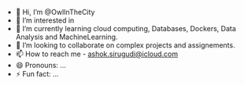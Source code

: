 - 👋 Hi, I’m @OwlInTheCity
- 👀 I’m interested in 
- 🌱 I’m currently learning cloud computing, Databases, Dockers, Data Analysis and MachineLearning.
- 💞️ I’m looking to collaborate on complex projects and assignements.
- 📫 How to reach me - ashok.sirugudi@icloud.com
- 😄 Pronouns: ...
- ⚡ Fun fact: ...

<!---
OwlInTheCity/OwlInTheCity is a ✨ special ✨ repository because its `README.md` (this file) appears on your GitHub profile.
You can click the Preview link to take a look at your changes.
--->
